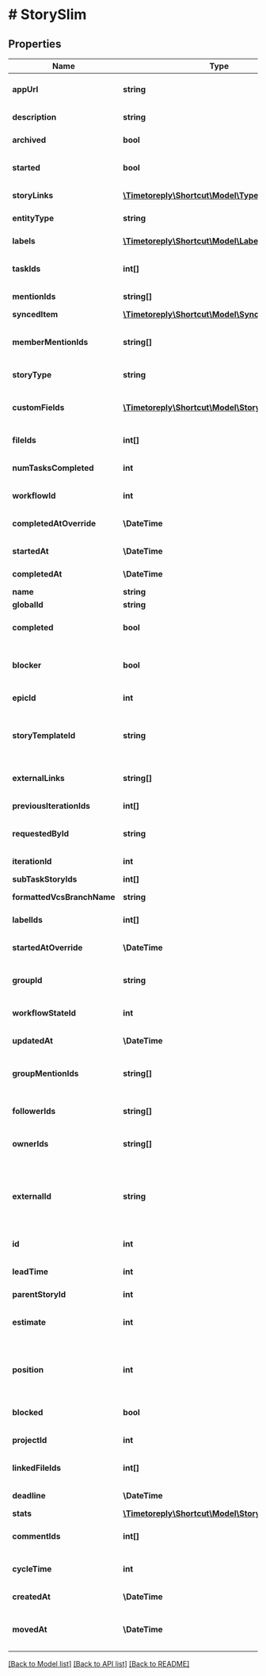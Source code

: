 # # StorySlim

## Properties

Name | Type | Description | Notes
------------ | ------------- | ------------- | -------------
**appUrl** | **string** | The Shortcut application url for the Story. |
**description** | **string** | The description of the Story. | [optional]
**archived** | **bool** | True if the story has been archived or not. |
**started** | **bool** | A true/false boolean indicating if the Story has been started. |
**storyLinks** | [**\Timetoreply\Shortcut\Model\TypedStoryLink[]**](TypedStoryLink.md) | An array of story links attached to the Story. |
**entityType** | **string** | A string description of this resource. |
**labels** | [**\Timetoreply\Shortcut\Model\LabelSlim[]**](LabelSlim.md) | An array of labels attached to the story. |
**taskIds** | **int[]** | An array of IDs of Tasks attached to the story. |
**mentionIds** | **string[]** | &#x60;Deprecated:&#x60; use &#x60;member_mention_ids&#x60;. |
**syncedItem** | [**\Timetoreply\Shortcut\Model\SyncedItem**](SyncedItem.md) |  | [optional]
**memberMentionIds** | **string[]** | An array of Member IDs that have been mentioned in the Story description. |
**storyType** | **string** | The type of story (feature, bug, chore). |
**customFields** | [**\Timetoreply\Shortcut\Model\StoryCustomField[]**](StoryCustomField.md) | An array of CustomField value assertions for the story. | [optional]
**fileIds** | **int[]** | An array of IDs of Files attached to the story. |
**numTasksCompleted** | **int** | The number of tasks on the story which are complete. |
**workflowId** | **int** | The ID of the workflow the story belongs to. |
**completedAtOverride** | **\DateTime** | A manual override for the time/date the Story was completed. |
**startedAt** | **\DateTime** | The time/date the Story was started. |
**completedAt** | **\DateTime** | The time/date the Story was completed. |
**name** | **string** | The name of the story. |
**globalId** | **string** |  |
**completed** | **bool** | A true/false boolean indicating if the Story has been completed. |
**blocker** | **bool** | A true/false boolean indicating if the Story is currently a blocker of another story. |
**epicId** | **int** | The ID of the epic the story belongs to. |
**storyTemplateId** | **string** | The ID of the story template used to create this story, or null if not created using a template. |
**externalLinks** | **string[]** | An array of external links (strings) associated with a Story |
**previousIterationIds** | **int[]** | The IDs of the iteration the story belongs to. |
**requestedById** | **string** | The ID of the Member that requested the story. |
**iterationId** | **int** | The ID of the iteration the story belongs to. |
**subTaskStoryIds** | **int[]** |  | [optional]
**formattedVcsBranchName** | **string** | The formatted branch name for this story. | [optional]
**labelIds** | **int[]** | An array of label ids attached to the story. |
**startedAtOverride** | **\DateTime** | A manual override for the time/date the Story was started. |
**groupId** | **string** | The ID of the group associated with the story. |
**workflowStateId** | **int** | The ID of the workflow state the story is currently in. |
**updatedAt** | **\DateTime** | The time/date the Story was updated. |
**groupMentionIds** | **string[]** | An array of Group IDs that have been mentioned in the Story description. |
**followerIds** | **string[]** | An array of UUIDs for any Members listed as Followers. |
**ownerIds** | **string[]** | An array of UUIDs of the owners of this story. |
**externalId** | **string** | This field can be set to another unique ID. In the case that the Story has been imported from another tool, the ID in the other tool can be indicated here. |
**id** | **int** | The unique ID of the Story. |
**leadTime** | **int** | The lead time (in seconds) of this story when complete. | [optional]
**parentStoryId** | **int** |  | [optional]
**estimate** | **int** | The numeric point estimate of the story. Can also be null, which means unestimated. |
**position** | **int** | A number representing the position of the story in relation to every other story in the current project. |
**blocked** | **bool** | A true/false boolean indicating if the Story is currently blocked. |
**projectId** | **int** | The ID of the project the story belongs to. |
**linkedFileIds** | **int[]** | An array of IDs of LinkedFiles attached to the story. |
**deadline** | **\DateTime** | The due date of the story. |
**stats** | [**\Timetoreply\Shortcut\Model\StoryStats**](StoryStats.md) |  |
**commentIds** | **int[]** | An array of IDs of Comments attached to the story. |
**cycleTime** | **int** | The cycle time (in seconds) of this story when complete. | [optional]
**createdAt** | **\DateTime** | The time/date the Story was created. |
**movedAt** | **\DateTime** | The time/date the Story was last changed workflow-state. |

[[Back to Model list]](../../README.md#models) [[Back to API list]](../../README.md#endpoints) [[Back to README]](../../README.md)
